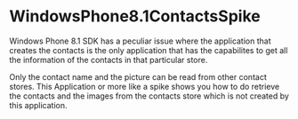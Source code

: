 WindowsPhone8.1ContactsSpike
============================


Windows Phone 8.1 SDK has a peculiar issue where the application that creates the contacts is the only application that has the capabilites to get all the information of the contacts in that particular store. 

Only the contact name and the picture can be read from other contact stores. This Application or more like a spike shows you how to do retrieve the contacts and the images from the contacts store which is not created by this application. 


